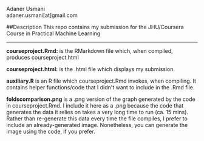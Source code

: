 Adaner Usmani  
adaner.usmani[at]gmail.com  

##Description
This repo contains my submission for the JHU/Coursera Course in Practical Machine Learning

***

**courseproject.Rmd:** is the RMarkdown file which, when compiled, produces courseproject.html

**courseproject.html:** is the .html file which displays my submission. 

**auxiliary.R** is an R file which courseproject.Rmd invokes, when compiling. It contains helper functions/code that I didn't want to include in the .Rmd file. 

**foldscomparison.png** is a .png version of the graph generated by the code in courseproject.Rmd. I include it here as a .png because the code that generates the data it relies on takes a very long time to run (ca. 15 mins). Rather than re-generate this data every time the file compiles, I prefer to include an already-generated image. Nonetheless, you can generate the image using the code, if you prefer. 
